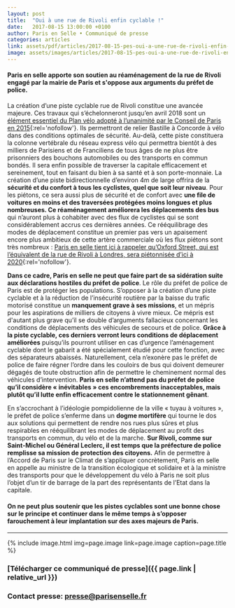 ```yaml
---
layout: post
title:  "Oui à une rue de Rivoli enfin cyclable !"
date:   2017-08-15 13:00:00 +0100
author: Paris en Selle • Communiqué de presse
categories: articles
link: assets/pdf/articles/2017-08-15-pes-oui-a-une-rue-de-rivoli-enfin-cyclable.pdf
image: assets/images/articles/2017-08-15-pes-oui-a-une-rue-de-rivoli-enfin-cyclable.jpg
---
```


#### **Paris en selle apporte son soutien au réaménagement de la rue de Rivoli engagé par la mairie de Paris et s'oppose aux arguments du préfet de police.**

La création d’une piste cyclable rue de Rivoli constitue une avancée majeure. Ces travaux qui s’échelonneront jusqu’en avril 2018 sont un [élément essentiel du Plan vélo adopté à l’unanimité par le Conseil de Paris en 2015](https://www.paris.fr/actualites/paris-se-dote-d-un-nouveau-plan-velo-2255){:rel='nofollow'}. Ils permettront de relier Bastille à Concorde à vélo dans des conditions optimales de sécurité. Au-delà, cette piste constituera la colonne vertébrale du réseau express vélo qui permettra bientôt à des milliers de Parisiens et de Franciliens de tous âges de ne plus être prisonniers des bouchons automobiles ou des transports en commun bondés. Il sera enfin possible de traverser la capitale efficacement et sereinement, tout en faisant du bien à sa santé et à son porte-monnaie.
La création d’une piste bidirectionnelle d’environ 4m de large offrira de la **sécurité et du confort à tous les cyclistes, quel que soit leur niveau**. Pour les piétons, ce sera aussi plus de sécurité et de confort avec **une file de voitures en moins et des traversées protégées moins longues et plus nombreuses. Ce réaménagement améliorera les déplacements des bus** qui n’auront plus à cohabiter avec des flux de cyclistes qui se sont considérablement accrus ces dernières années. Ce rééquilibrage des modes de déplacement constitue un premier pas vers un apaisement encore plus ambitieux de cette artère commerciale où les flux piétons sont très nombreux : [Paris en selle tient ici à rappeler qu’Oxford Street, qui est l’équivalent de la rue de Rivoli à Londres, sera piétonnisée d’ici à 2020](http://www.bbc.com/news/uk-england-london-36791485){:rel='nofollow'}.

**Dans ce cadre, Paris en selle ne peut que faire part de sa sidération suite aux déclarations hostiles du préfet de police**. Le rôle du préfet de police de Paris est de protéger les populations. S’opposer à la création d’une piste cyclable et à la réduction de l’insécurité routière par la baisse du trafic motorisé constitue un **manquement grave à ses missions**, et un mépris pour les aspirations de milliers de citoyens à vivre mieux. Ce mépris est d'autant plus grave qu’il se double d’arguments fallacieux concernant les conditions de déplacements des véhicules de secours et de police. **Grâce à la piste cyclable, ces derniers verront leurs conditions de déplacement améliorées** puisqu’ils pourront utiliser en cas d’urgence l’aménagement cyclable dont le gabarit a été spécialement étudié pour cette fonction, avec des séparateurs abaissés. Naturellement, cela n’exonère pas le préfet de police de faire régner l’ordre dans les couloirs de bus qui doivent demeurer dégagés de toute obstruction afin de permettre le cheminement normal des véhicules d’intervention. **Paris en selle n’attend pas du préfet de police qu’il considère « inévitables » ces encombrements inacceptables, mais plutôt qu’il lutte enfin efficacement contre le stationnement gênant**.

En s’accrochant à l’idéologie pompidolienne de la ville « tuyau à voitures », le préfet de police s’enferme dans un **dogme mortifère** qui tourne le dos aux solutions qui permettent de rendre nos rues plus sûres et plus respirables en rééquilibrant les modes de déplacement au profit des transports en commun, du vélo et de la marche. **Sur Rivoli, comme sur Saint-Michel ou Général Leclerc, il est temps que la préfecture de police remplisse sa mission de protection des citoyens.** Afin de permettre à l’Accord de Paris sur le Climat de s’appliquer concrètement, Paris en selle en appelle au ministre de la transition écologique et solidaire et à la ministre des transports pour que le développement du vélo à Paris ne soit plus l’objet d’un tir de barrage de la part des représentants de l’Etat dans la capitale.

#### **On ne peut plus soutenir que les pistes cyclables sont une bonne chose sur le principe et continuer dans le même temps à s’opposer farouchement à leur implantation sur des axes majeurs de Paris.**

---

{% include image.html
            img=page.image
            link=page.image
            caption=page.title
%}

### [Télécharger ce communiqué de presse]({{ page.link | relative_url }})

### Contact presse: [presse@parisenselle.fr](mailto:presse@parisenselle.fr)
